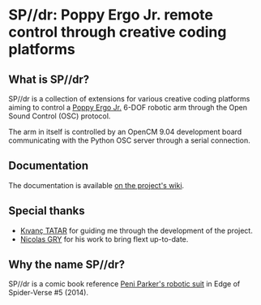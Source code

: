 # SP//dr: Poppy Ergo Jr. remote control through creative coding platforms

## What is SP//dr?
SP//dr is a collection of extensions for various creative coding platforms aiming to control a [Poppy Ergo Jr.](https://www.poppy-project.org/en/robots/poppy-ergo-jr/) 6-DOF robotic arm through the Open Sound Control (OSC) protocol.

The arm in itself is controlled by an OpenCM 9.04 development board communicating with the Python OSC server through a serial connection.

## Documentation
The documentation is available [on the project's wiki](https://github.com/mcaravati/sp-dr/wiki).

## Special thanks
- [Kıvanç TATAR](https://kivanctatar.com/) for guiding me through the development of the project.
- [Nicolas GRY](https://github.com/grybouilli/) for his work to bring flext up-to-date.

## Why the name SP//dr?

SP//dr is a comic book reference [Peni Parker's robotic suit](https://www.marvel.com/articles/comics/spider-verse-everything-you-need-to-know-about-peni-parker-and-sp-dr) in Edge of Spider-Verse #5 (2014).